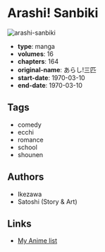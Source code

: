 # Arashi! Sanbiki

![arashi-sanbiki](https://cdn.myanimelist.net/images/manga/1/230454.jpg)

-   **type**: manga
-   **volumes**: 16
-   **chapters**: 164
-   **original-name**: あらし!三匹
-   **start-date**: 1970-03-10
-   **end-date**: 1970-03-10

## Tags

-   comedy
-   ecchi
-   romance
-   school
-   shounen

## Authors

-   Ikezawa
-   Satoshi (Story & Art)

## Links

-   [My Anime list](https://myanimelist.net/manga/98663/Arashi_Sanbiki)
